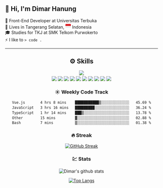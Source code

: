 ## 👋 Hi, I'm **Dimar Hanung**

🏢 Front-End Developer at Universitas Terbuka  
🏡 Lives in Tangerang Selatan, <img width="18" src="/assets/id.png" /> Indonesia  
🎓 Studies for TKJ at SMK Telkom Purwokerto  
⚡ I like to `> code .`  

<hr/>

<div align="center">

## :gear: Skills
<div>
  <img  src="https://www.codewars.com/users/dimar-hanung/badges/large" />
</div>

<img src="https://img.shields.io/badge/Node.js-339933?style=for-the-badge&logo=nodedotjs&logoColor=white" />
<img src="https://img.shields.io/badge/TypeScript-007ACC?style=for-the-badge&logo=typescript&logoColor=white" />
<img src="https://img.shields.io/badge/Vue.js-35495E?style=for-the-badge&logo=vuedotjs&logoColor=4FC08D"/>
<img src="https://img.shields.io/badge/nuxt.js-00C58E?style=for-the-badge&logo=nuxtdotjs&logoColor=white" />
<img src="https://img.shields.io/badge/Tailwind_CSS-38B2AC?style=for-the-badge&logo=tailwind-css&logoColor=white" />

<img src="https://img.shields.io/badge/Flutter-02569B?style=for-the-badge&logo=flutter&logoColor=white" />
<img src="https://img.shields.io/badge/nestjs-E0234E?style=for-the-badge&logo=nestjs&logoColor=white" />
<img src="https://img.shields.io/badge/PostgreSQL-316192?style=for-the-badge&logo=postgresql&logoColor=white" />
<img src="https://img.shields.io/badge/MongoDB-4EA94B?style=for-the-badge&logo=mongodb&logoColor=white" />
<img src="https://img.shields.io/badge/JWT-000000?style=for-the-badge&logo=JSON%20web%20tokens&logoColor=white" />
<div>

### :sunny: Weekly Code Track
<!--START_SECTION:waka-->

```txt
Vue.js       4 hrs 8 mins    ███████████▒░░░░░░░░░░░░░   45.69 %
JavaScript   3 hrs 16 mins   █████████░░░░░░░░░░░░░░░░   36.24 %
TypeScript   1 hr 14 mins    ███▒░░░░░░░░░░░░░░░░░░░░░   13.78 %
Other        15 mins         ▓░░░░░░░░░░░░░░░░░░░░░░░░   02.88 %
Bash         7 mins          ▒░░░░░░░░░░░░░░░░░░░░░░░░   01.38 %
```

<!--END_SECTION:waka-->

### :fire: Streak

[![GitHub Streak](http://github-readme-streak-stats.herokuapp.com?user=dimar-hanung)](https://git.io/streak-stats)

### :chart: Stats

![Dimar's github stats](https://github-readme-stats.vercel.app/api?username=dimar-hanung&show_icons=true&theme=vue)

[![Top Langs](https://github-readme-stats.vercel.app/api/top-langs/?username=dimar-hanung)](#)


